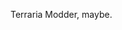 Terraria Modder, maybe.
<!---
Netherl3ss/Netherl3ss is a ✨ special ✨ repository because its `README.md` (this file) appears on your GitHub profile.
You can click the Preview link to take a look at your changes.
--->
